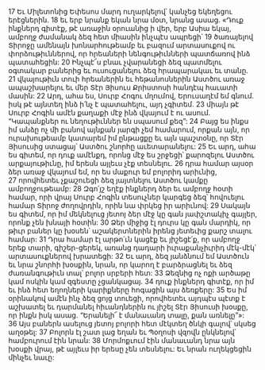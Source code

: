 17 Եւ Միլետոնից Եփեսոս մարդ ուղարկելով՝ կանչեց եկեղեցու երէցներին. 18 եւ երբ նրանք եկան նրա մօտ, նրանց ասաց. «Դուք ինքներդ գիտէք, թէ առաջին օրուանից ի վեր, երբ Ասիա եկայ, ամբողջ ժամանակ ձեզ հետ միասին ինչպէս ապրեցի՝ 19 ծառայելով Տիրոջը ամենայն խոնարհութեամբ եւ բազում արտասուքով ու փորձութիւններով, որ հրեաների նենգութիւնների պատճառով ինձ պատահեցին: 20 Ինչպէ՜ս բնաւ չվարանեցի ձեզ պատմելու օգտակար բաներից եւ ուսուցանելու ձեզ հրապարակաւ եւ տանը. 21 վկայութիւն տուի հրեաներին եւ հեթանոսներին Աստծու առաջ ապաշխարելու եւ մեր Տէր Յիսուս Քրիստոսի հանդէպ հաւատի մասին: 22 Արդ, ահա ես, Սուրբ Հոգու մղումով, Երուսաղէմ եմ գնում. իսկ թէ այնտեղ ինձ ի՛նչ է պատահելու, այդ չգիտեմ. 23 միայն թէ Սուրբ Հոգին ամէն քաղաքի մէջ ինձ վկայում է ու ասում. “Կապանքներ ու նեղութիւններ են սպասում քեզ”: 24 Բայց ես ինքս իմ անձը ոչ մի բանով այնքան յարգի չեմ համարում, որքան այն, որ ուրախութեամբ կատարեմ իմ ընթացքը եւ այն պաշտօնը, որ Տէր Յիսուսից ստացայ՝ Աստծու շնորհը աւետարանելու: 25 Եւ արդ, ահա ես գիտեմ, որ դուք ամէնքդ, որոնց մէջ ես շրջեցի՝ քարոզելու Աստծու արքայութիւնը, իմ երեսն այլեւս չէք տեսնելու. 26 դրա համար այսօր ձեր առաջ վկայում եմ, որ ես մաքուր եմ բոլորիդ արիւնից, 27 որովհետեւ չքաշուեցի ձեզ յայտնելու Աստծու կամքը ամբողջութեամբ: 28 Զգո՛յշ եղէք ինքներդ ձեր եւ ամբողջ հօտի համար, որի վրայ Սուրբ Հոգին տեսուչներ կարգեց ձեզ՝ հովուելու համար Տիրոջ ժողովրդին, որին նա փրկեց իր արիւնով: 29 Սակայն ես գիտեմ, որ իմ մեկնելուց յետոյ ձեր մէջ կը գան յափշտակիչ գայլեր, որոնք չեն խնայի հօտին: 30 Ձեր միջից էլ դուրս կը գան մարդիկ, որ թիւր բաներ կը խօսեն՝ աշակերտներին իրենց յետեւից քարշ տալու համար: 31 Դրա համար էլ արթո՛ւն կացէք եւ յիշեցէ՛ք, որ ամբողջ երեք տարի, գիշեր-ցերեկ, առանց դադարի իւրաքանչիւրիդ մէկ-մէկ՝ արտասուքներով խրատեցի: 32 Եւ արդ, ձեզ յանձնում եմ Աստծուն եւ նրա շնորհի խօսքին, նրան, որ կարող է բարձրացնել եւ ձեզ ժառանգութիւն տալ՝ բոլոր սրբերի հետ: 33 Ձեզնից ոչ ոքի արծաթը կամ ոսկին կամ զգեստը չցանկացայ. 34 դուք ինքներդ գիտէք, որ իմ եւ ինձ հետ եղողների կարիքները հոգացին այս ձեռքերը: 35 Ես իմ օրինակով ամէն ինչ ձեզ ցոյց տուեցի, որովհետեւ այդպէս պէտք է աշխատել եւ դարմանել հիւանդներին ու յիշել Տէր Յիսուսի խօսքը, որ ինքն իսկ ասաց. “Երանելի՜ է մանաւանդ տալը, քան առնելը”»: 36 Այս բաներն ասելուց յետոյ բոլորի հետ մէկտեղ ծնկի գալով՝ սկսեց աղօթել: 37 Բոլորն էլ շատ լաց եղան եւ Պօղոսի վզովն ընկնելով՝ համբուրում էին նրան: 38 Մորմոքւում էին մանաւանդ նրա այն խօսքի վրայ, թէ այլեւս իր երեսը չեն տեսնելու: Եւ նրան ուղեկցեցին մինչեւ նաւը:
